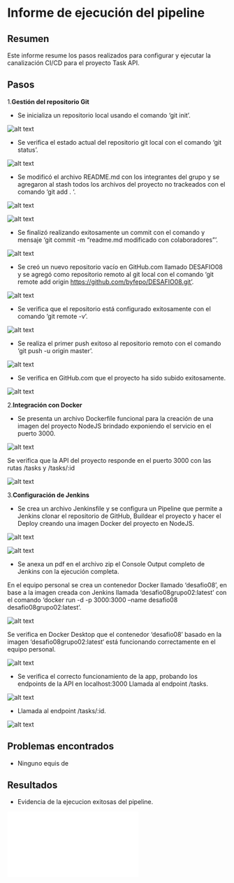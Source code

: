 # Informe de ejecución del pipeline

## Resumen

Este informe resume los pasos realizados para configurar y ejecutar la canalización CI/CD para el proyecto Task API.

## Pasos

1.**Gestión del repositorio Git**

- Se inicializa un repositorio local usando el comando ‘git init’.

![alt text](assets\images\repo_img01.png)

- Se verifica el estado actual del repositorio git local con el comando ‘git status’.

![alt text](assets\images\repo_img02.png)

- Se modificó el archivo README.md con los integrantes del grupo y se agregaron al stash todos los archivos del proyecto no trackeados con el comando ‘git add . ‘.

![alt text](assets\images\repo_img03.png)

![alt text](assets\images\repo_img04.png)

- Se finalizó realizando exitosamente un commit con el comando y mensaje ‘git commit -m “readme.md modificado con colaboradores”’.

![alt text](assets\images\repo_img05.png)

- Se creó un nuevo repositorio vacío en GitHub.com llamado DESAFIO08 y se agregó como repositorio remoto al git local con el comando ‘git remote add origin https://github.com/byfepo/DESAFIO08.git’.

![alt text](assets\images\image.png)

- Se verifica que el repositorio está configurado exitosamente con el comando ‘git remote -v’.

![alt text](assets\images\image-1.png)

- Se realiza el primer push exitoso al repositorio remoto con el comando ‘git push -u origin master’.

![alt text](assets\images\image-2.png)

- Se verifica en GitHub.com que el proyecto ha sido subido exitosamente.

![alt text](assets\images\image-3.png)

2.**Integración con Docker**

- Se presenta un archivo Dockerfile funcional para la creación de una imagen del proyecto NodeJS brindado exponiendo el servicio en el puerto 3000.

![alt text](assets\images\image-4.png)

Se verifica que la API del proyecto responde en el puerto 3000 con las rutas /tasks y /tasks/:id

![alt text](assets\images\image-5.png)

3.**Configuración de Jenkins**

- Se crea un archivo Jenkinsfile y se configura un Pipeline que permite a Jenkins clonar el repositorio de GitHub, Buildear el proyecto y hacer el Deploy creando una imagen Docker del proyecto en NodeJS.

![alt text](assets\images\image-6.png)

![alt text](assets\images\image-7.png)

* Se anexa un pdf en el archivo zip el Console Output completo de Jenkins con la ejecución completa. 

En el equipo personal se crea un contenedor Docker llamado ‘desafio08’, en base a la imagen creada con Jenkins llamada ‘desafio08grupo02:latest’ con el comando ‘docker run -d -p 3000:3000 –name desafio08 desafio08grupo02:latest’.

![alt text](assets\images\image-8.png)

Se verifica en Docker Desktop que el contenedor ‘desafio08’ basado en la imagen ‘desafio08grupo02:latest‘ está funcionando correctamente en el equipo personal.

![alt text](assets\images\image-9.png)

- Se verifica el correcto funcionamiento de la app, probando los endpoints de la API en localhost:3000 Llamada al endpoint /tasks.

![alt text](assets\images\image-10.png)

- Llamada al endpoint /tasks/:id.

![alt text](assets\images\image-11.png)

## Problemas encontrados

- Ninguno equis de

## Resultados

- Evidencia de la ejecucion exitosas del pipeline.

![Captura pipeline](<assets/reports/Reporte pipeline.pdf>)
